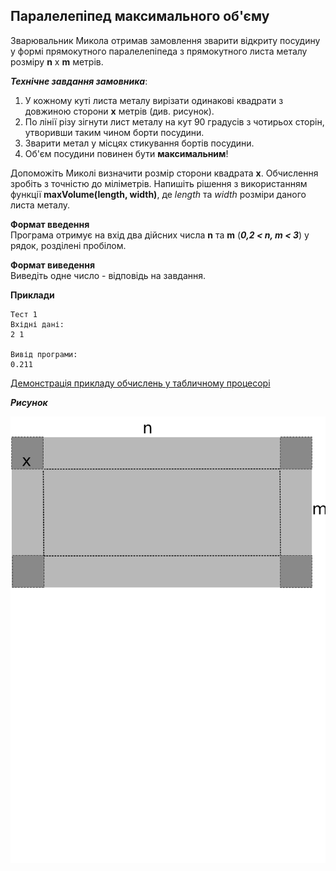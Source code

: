 ## Паралелепіпед максимального об'єму
Зварювальник Микола отримав замовлення зварити відкриту посудину у формі прямокутного 
паралелепіпеда з прямокутного листа металу розміру **n** x **m** метрів.  

***Технічне завдання замовника***:
1. У кожному куті листа металу вирізати одинакові квадрати з довжиною сторони **х** метрів (див. рисунок).
2. По лінії різу зігнути лист металу на кут 90 градусів з чотирьох сторін, утворивши таким 
чином борти посудини.
3. Зварити метал у місцях стикування бортів посудини.
4. Об'єм посудини повинен бути **максимальним**!

Допоможіть Миколі визначити розмір сторони квадрата **х**. Обчислення зробіть з точністю до
міліметрів. Напишіть рішення з використанням функції **maxVolume(length, width)**, де 
*length* та *width* розміри даного листа металу.

**Формат введення**  
Програма отримує на вхід два дійсних числа **n** та **m** (***0,2 < n, m < 3***) у рядок, розділені пробілом.

**Формат виведення**  
Виведіть одне число - відповідь на завдання.

**Приклади**
```
Тест 1
Вхідні дані:
2 1

Вивід програми:
0.211
```
[Демонстрація прикладу обчислень у табличному процесорі](https://docs.google.com/spreadsheets/d/1JjfD_ZNqUwI63Ea-xWlPV1Uoce1SvBelkV97mfcmMfo/edit?usp=sharing)  

***Рисунок***

![conteiner](container.png) 